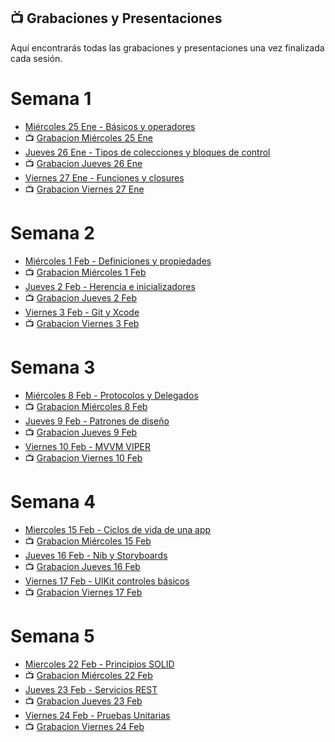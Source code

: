 ## 📺 Grabaciones y Presentaciones
Aquí encontrarás todas las grabaciones y presentaciones una vez finalizada cada sesión.

# Semana 1
- [Miércoles 25 Ene - Básicos y operadores](https://drive.google.com/file/d/13ENdCk1x4wpoKCSlakVS-DAEMuQO6F6a/view?usp=sharing)
- 📺 [Grabacion Miércoles 25 Ene](https://drive.google.com/file/d/1TnyT7_lNakQ1uwPKP9r5cCXzPiloc1oZ/view?usp=sharing)
- [Jueves 26 Ene - Tipos de colecciones y bloques de control](https://drive.google.com/file/d/156A7iCS-1OZwU7cTzWxo-TLRVCO0CaVZ/view?usp=sharing)
- 📺 [Grabacion Jueves 26 Ene](https://drive.google.com/file/d/1eDauASBDHC0vQL8ZQaWgHeqO5WuTnZXk/view?usp=sharing)
- [Viernes 27 Ene - Funciones y closures](https://drive.google.com/file/d/1tigZ2RjUqTGXOKepkCJVp_Izp00hywhb/view?usp=sharing)
- 📺 [Grabacion Viernes 27 Ene](https://drive.google.com/file/d/1Sxqfpk32EcY5KDh3PacMfw1ypxnCCrJI/view?usp=sharing)

# Semana 2
- [Miércoles 1 Feb - Definiciones y propiedades](https://drive.google.com/file/d/1XzZ2_Qv4MOSn0JbpxceqQ4NKBr8JOzxI/view?usp=sharing)
- 📺 [Grabacion Miércoles 1 Feb ](https://drive.google.com/file/d/1GvfGUACfkt_ESACzslmqic-TlSCV7ARB/view?usp=sharing)
- [Jueves 2 Feb - Herencia e inicializadores](https://drive.google.com/file/d/1I3Xdy0Ya804Zu5t6xoKFB8q4rkQ2qoHv/view?usp=sharing)
- 📺 [Grabacion Jueves 2 Feb](https://drive.google.com/file/d/150c7xCp674cCWQNjyKmGfEhu9tWYsgps/view?usp=sharing)
- [Viernes 3 Feb - Git y Xcode](https://drive.google.com/file/d/1G7TvPJ_X866XYciu8VEWin767Z6ARdW9/view?usp=sharing)
- 📺 [Grabacion Viernes 3 Feb](https://drive.google.com/file/d/1SfI3fuLF_hN-LIMG_Z1dXwt0JVCb-CIj/view?usp=sharing)

# Semana 3
- [Miércoles 8 Feb - Protocolos y Delegados](https://drive.google.com/file/d/1Gr3Ga1xmJzc-I1IeAwCEEQLyA2bMhvXD/view?usp=sharing)
- 📺 [Grabacion Miércoles 8 Feb ](https://drive.google.com/file/d/1MDfaIdWELqT3Ln_WmQ1IOXngRPyllI5_/view?usp=sharing)
- [Jueves 9 Feb - Patrones de diseño](https://drive.google.com/file/d/17DNGXvF_dUG3cw_XFRLdE73CWaCjMkf9/view?usp=sharing)
- 📺 [Grabacion Jueves 9 Feb](https://drive.google.com/file/d/1Od4ljBpscxT1BUG2gpF8rpCqzWuKL-WY/view?usp=sharing)
- [Viernes 10 Feb - MVVM VIPER](https://drive.google.com/file/d/1IxTh62GaB3iKe3FwkGFfM18k1wig-6pS/view?usp=sharing)
- 📺 [Grabacion Viernes 10 Feb](https://drive.google.com/file/d/1UXiIGmZmN3eASSRbUCa6RLJ1-qBc2K4z/view?usp=sharing)

# Semana 4
- [Miercoles 15 Feb - Ciclos de vida de una app](https://drive.google.com/file/d/1IRPREfsHO1H3hGlMWYa-jzGPylKw2Rva/view?usp=sharing)
- 📺 [Grabacion Miércoles 15 Feb](https://drive.google.com/file/d/1bRUc_1fQbLxCSbHNXfJEuQ8KnKL-sytb/view?usp=sharing)
- [Jueves 16 Feb - Nib y Storyboards](https://drive.google.com/file/d/1V_nx7YkrU81qG5xI8k6cQg_i5mOqHteC/view?usp=sharing)
- 📺 [Grabacion Jueves 16 Feb](https://drive.google.com/file/d/1bq2y6D-hxLCOgGkiba6BcjAqBxzPFlAL/view?usp=sharing)
- [Viernes 17 Feb - UlKit controles básicos](https://drive.google.com/file/d/1FVLhDfBTxAx-WN5WfvWWtSlY6FFt4HUC/view?usp=sharing)
- 📺 [Grabacion Viernes 17 Feb](https://drive.google.com/file/d/1b-60k4yP74nHrmswXqYQObVv2oRCDe3o/view?usp=sharing)

# Semana 5
- [Miercoles 22 Feb - Principios SOLID](https://drive.google.com/file/d/1Eajpc1i94z7FrpFEj0isrytYowq5DYxy/view?usp=sharing)
- 📺 [Grabacion Miércoles 22 Feb]()
- [Jueves 23 Feb - Servicios REST](https://drive.google.com/file/d/1P7dzzH26BxrZMkFGbEW8vJobfS-7BH68/view?usp=sharing)
- 📺 [Grabacion Jueves 23 Feb]()
- [Viernes 24 Feb - Pruebas Unitarias](https://drive.google.com/file/d/1yKOygYBZW4yRlMXvi57_rgPHdsG5rSOm/view?usp=sharing)
- 📺 [Grabacion Viernes 24 Feb]()
